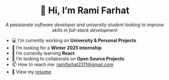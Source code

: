 <h1 align="center">👋 Hi, I’m Rami Farhat</h1>

<p align="center">
  <i>A passionate software developer and university student looking to improve skills in full-stack development</i>
</p>

- 💻 I'm currently working on **University & Personal Projects**
- 👀 I’m looking for a **Winter 2025 Internship**
- 🌱 I’m currently learning **React**
- 👯 I’m looking to collaborate on **Open Source Projects**
- 📫 How to reach me: [ramifarhat2311@gmail.com](mailto:ramifarhat2311@gmail.com)
- 📄 View my [resume](https://docs.google.com/document/d/1_LuN0EVpOfzUtJmI3GsXOon-YWRo46Jk7e26UfClCTM/edit?usp=sharing)

